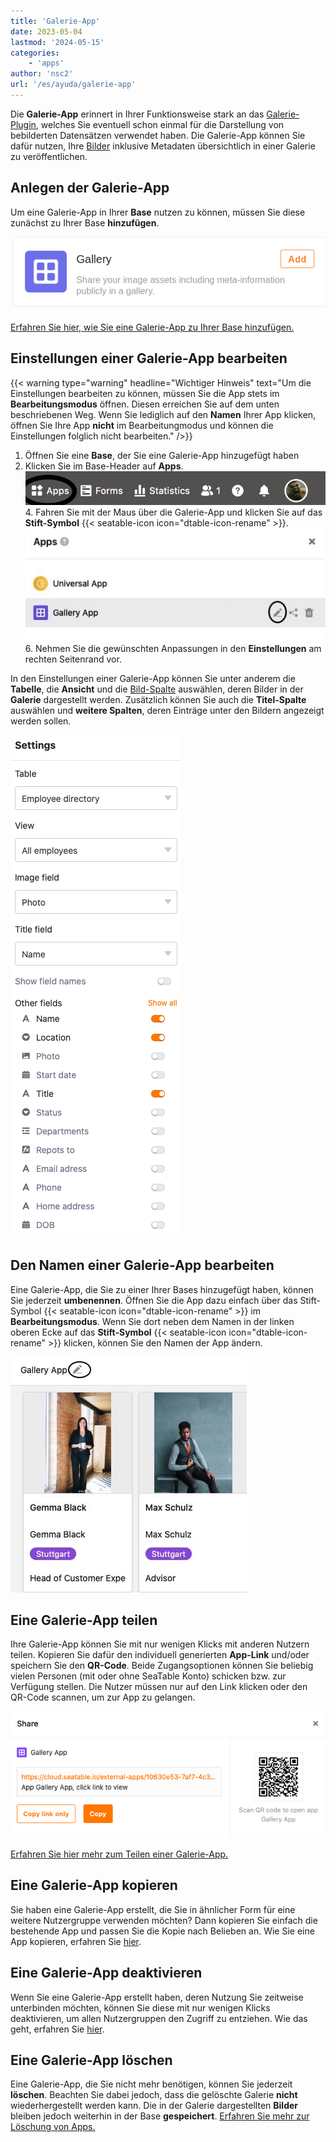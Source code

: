```yaml
---
title: 'Galerie-App'
date: 2023-05-04
lastmod: '2024-05-15'
categories:
    - 'apps'
author: 'nsc2'
url: '/es/ayuda/galerie-app'
---
```


Die **Galerie-App** erinnert in Ihrer Funktionsweise stark an das [Galerie-Plugin](https://seatable.io/docs/plugins/anleitung-zum-galerie-plugin/), welches Sie eventuell schon einmal für die Darstellung von bebilderten Datensätzen verwendet haben. Die Galerie-App können Sie dafür nutzen, Ihre [Bilder](https://seatable.io/docs/dateien-und-bilder/die-bild-spalte/) inklusive Metadaten übersichtlich in einer Galerie zu veröffentlichen.

## Anlegen der Galerie-App

Um eine Galerie-App in Ihrer **Base** nutzen zu können, müssen Sie diese zunächst zu Ihrer Base **hinzufügen**.

![Die Galerie-App](images/gallery-app-preview.png)

[Erfahren Sie hier, wie Sie eine Galerie-App zu Ihrer Base hinzufügen.](https://seatable.io/docs/apps/apps-zu-einer-base-hinzufuegen/)

## Einstellungen einer Galerie-App bearbeiten

{{< warning  type="warning" headline="Wichtiger Hinweis"  text="Um die Einstellungen bearbeiten zu können, müssen Sie die App stets im **Bearbeitungsmodus** öffnen. Diesen erreichen Sie auf dem unten beschriebenen Weg. Wenn Sie lediglich auf den **Namen** Ihrer App klicken, öffnen Sie Ihre App **nicht** im Bearbeitungmodus und können die Einstellungen folglich nicht bearbeiten." />}}

1. Öffnen Sie eine **Base**, der Sie eine Galerie-App hinzugefügt haben
2. Klicken Sie im Base-Header auf **Apps**.
   ![Klicken Sie im Base-Header auf Apps](images/click-apps-in-the-base-header.jpg)4. Fahren Sie mit der Maus über die Galerie-App und klicken Sie auf das **Stift-Symbol** {{< seatable-icon icon="dtable-icon-rename" >}}.
   ![Einstellungen in der Galerie App bearbeiten](images/edit-galery-app-settings.jpg)6. Nehmen Sie die gewünschten Anpassungen in den **Einstellungen** am rechten Seitenrand vor.

In den Einstellungen einer Galerie-App können Sie unter anderem die **Tabelle**, die **Ansicht** und die [Bild-Spalte](https://seatable.io/docs/dateien-und-bilder/die-bild-spalte/) auswählen, deren Bilder in der **Galerie** dargestellt werden. Zusätzlich können Sie auch die **Titel-Spalte** auswählen und **weitere Spalten**, deren Einträge unter den Bildern angezeigt werden sollen.

![Einstellungen einer Galerie-App](images/galery-app-settings.png)

## Den Namen einer Galerie-App bearbeiten

Eine Galerie-App, die Sie zu einer Ihrer Bases hinzugefügt haben, können Sie jederzeit **umbenennen**. Öffnen Sie die App dazu einfach über das Stift-Symbol {{< seatable-icon icon="dtable-icon-rename" >}} im **Bearbeitungsmodus**. Wenn Sie dort neben dem Namen in der linken oberen Ecke auf das **Stift-Symbol** {{< seatable-icon icon="dtable-icon-rename" >}} klicken, können Sie den Namen der App ändern.

![Galerie App umbenennen](images/rename-gallerx-app.jpg)

## Eine Galerie-App teilen

Ihre Galerie-App können Sie mit nur wenigen Klicks mit anderen Nutzern teilen. Kopieren Sie dafür den individuell generierten **App-Link** und/oder speichern Sie den **QR-Code**. Beide Zugangsoptionen können Sie beliebig vielen Personen (mit oder ohne SeaTable Konto) schicken bzw. zur Verfügung stellen. Die Nutzer müssen nur auf den Link klicken oder den QR-Code scannen, um zur App zu gelangen.

![Eine Galerie App teilen](images/share-galery-app.png)

[Erfahren Sie hier mehr zum Teilen einer Galerie-App.](https://seatable.io/docs/apps/datenabfrage-und-galerie-app-teilen/)

## Eine Galerie-App kopieren

Sie haben eine Galerie-App erstellt, die Sie in ähnlicher Form für eine weitere Nutzergruppe verwenden möchten? Dann kopieren Sie einfach die bestehende App und passen Sie die Kopie nach Belieben an. Wie Sie eine App kopieren, erfahren Sie [hier](https://seatable.io/docs/apps/apps-kopieren/).

## Eine Galerie-App deaktivieren

Wenn Sie eine Galerie-App erstellt haben, deren Nutzung Sie zeitweise unterbinden möchten, können Sie diese mit nur wenigen Klicks deaktivieren, um allen Nutzergruppen den Zugriff zu entziehen. Wie das geht, erfahren Sie [hier](https://seatable.io/docs/apps/apps-zeitweise-deaktivieren/).

## Eine Galerie-App löschen

Eine Galerie-App, die Sie nicht mehr benötigen, können Sie jederzeit **löschen**. Beachten Sie dabei jedoch, dass die gelöschte Galerie **nicht** wiederhergestellt werden kann. Die in der Galerie dargestellten **Bilder** bleiben jedoch weiterhin in der Base **gespeichert**. [Erfahren Sie mehr zur Löschung von Apps.](https://seatable.io/docs/apps/apps-loeschen/)
